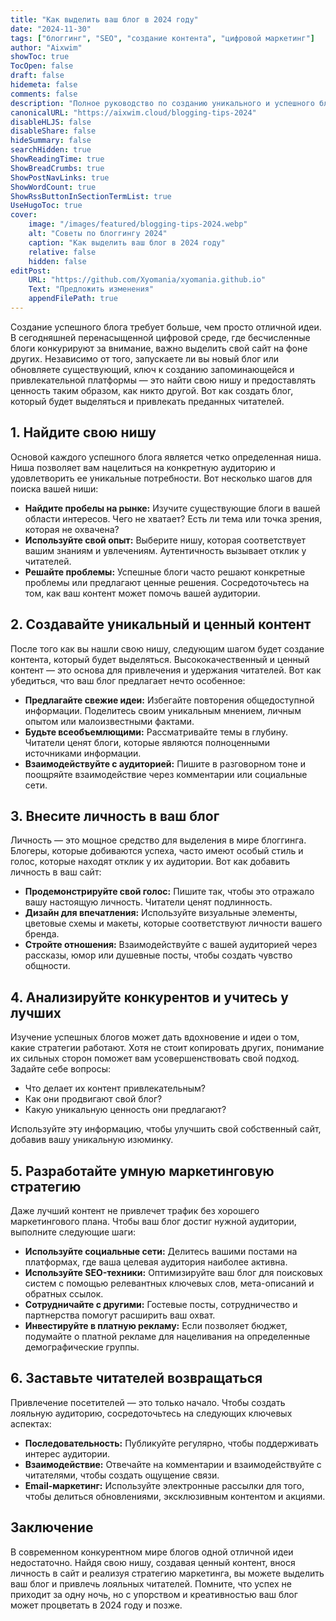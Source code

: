 ```yaml
---
title: "Как выделить ваш блог в 2024 году"
date: "2024-11-30"
tags: ["блоггинг", "SEO", "создание контента", "цифровой маркетинг"]
author: "Aixwim"
showToc: true
TocOpen: false
draft: false
hidemeta: false
comments: false
description: "Полное руководство по созданию уникального и успешного блога в перенасыщенном рынке."
canonicalURL: "https://aixwim.cloud/blogging-tips-2024"
disableHLJS: false
disableShare: false
hideSummary: false
searchHidden: true
ShowReadingTime: true
ShowBreadCrumbs: true
ShowPostNavLinks: true
ShowWordCount: true
ShowRssButtonInSectionTermList: true
UseHugoToc: true
cover:
    image: "/images/featured/blogging-tips-2024.webp"
    alt: "Советы по блоггингу 2024"
    caption: "Как выделить ваш блог в 2024 году"
    relative: false
    hidden: false
editPost:
    URL: "https://github.com/Xyomania/xyomania.github.io"
    Text: "Предложить изменения"
    appendFilePath: true
---
```


Создание успешного блога требует больше, чем просто отличной идеи. В сегодняшней перенасыщенной цифровой среде, где бесчисленные блоги конкурируют за внимание, важно выделить свой сайт на фоне других. Независимо от того, запускаете ли вы новый блог или обновляете существующий, ключ к созданию запоминающейся и привлекательной платформы — это найти свою нишу и предоставлять ценность таким образом, как никто другой. Вот как создать блог, который будет выделяться и привлекать преданных читателей.

<!--more-->

## 1. Найдите свою нишу

Основой каждого успешного блога является четко определенная ниша. Ниша позволяет вам нацелиться на конкретную аудиторию и удовлетворить ее уникальные потребности. Вот несколько шагов для поиска вашей ниши:

- **Найдите пробелы на рынке:** Изучите существующие блоги в вашей области интересов. Чего не хватает? Есть ли тема или точка зрения, которая не охвачена?
- **Используйте свой опыт:** Выберите нишу, которая соответствует вашим знаниям и увлечениям. Аутентичность вызывает отклик у читателей.
- **Решайте проблемы:** Успешные блоги часто решают конкретные проблемы или предлагают ценные решения. Сосредоточьтесь на том, как ваш контент может помочь вашей аудитории.

## 2. Создавайте уникальный и ценный контент

После того как вы нашли свою нишу, следующим шагом будет создание контента, который будет выделяться. Высококачественный и ценный контент — это основа для привлечения и удержания читателей. Вот как убедиться, что ваш блог предлагает нечто особенное:

- **Предлагайте свежие идеи:** Избегайте повторения общедоступной информации. Поделитесь своим уникальным мнением, личным опытом или малоизвестными фактами.
- **Будьте всеобъемлющими:** Рассматривайте темы в глубину. Читатели ценят блоги, которые являются полноценными источниками информации.
- **Взаимодействуйте с аудиторией:** Пишите в разговорном тоне и поощряйте взаимодействие через комментарии или социальные сети.

## 3. Внесите личность в ваш блог

Личность — это мощное средство для выделения в мире блоггинга. Блогеры, которые добиваются успеха, часто имеют особый стиль и голос, которые находят отклик у их аудитории. Вот как добавить личность в ваш сайт:

- **Продемонстрируйте свой голос:** Пишите так, чтобы это отражало вашу настоящую личность. Читатели ценят подлинность.
- **Дизайн для впечатления:** Используйте визуальные элементы, цветовые схемы и макеты, которые соответствуют личности вашего бренда.
- **Стройте отношения:** Взаимодействуйте с вашей аудиторией через рассказы, юмор или душевные посты, чтобы создать чувство общности.

## 4. Анализируйте конкурентов и учитесь у лучших

Изучение успешных блогов может дать вдохновение и идеи о том, какие стратегии работают. Хотя не стоит копировать других, понимание их сильных сторон поможет вам усовершенствовать свой подход. Задайте себе вопросы:

- Что делает их контент привлекательным?
- Как они продвигают свой блог?
- Какую уникальную ценность они предлагают?

Используйте эту информацию, чтобы улучшить свой собственный сайт, добавив вашу уникальную изюминку.

## 5. Разработайте умную маркетинговую стратегию

Даже лучший контент не привлечет трафик без хорошего маркетингового плана. Чтобы ваш блог достиг нужной аудитории, выполните следующие шаги:

- **Используйте социальные сети:** Делитесь вашими постами на платформах, где ваша целевая аудитория наиболее активна.
- **Используйте SEO-техники:** Оптимизируйте ваш блог для поисковых систем с помощью релевантных ключевых слов, мета-описаний и обратных ссылок.
- **Сотрудничайте с другими:** Гостевые посты, сотрудничество и партнерства помогут расширить ваш охват.
- **Инвестируйте в платную рекламу:** Если позволяет бюджет, подумайте о платной рекламе для нацеливания на определенные демографические группы.

## 6. Заставьте читателей возвращаться

Привлечение посетителей — это только начало. Чтобы создать лояльную аудиторию, сосредоточьтесь на следующих ключевых аспектах:

- **Последовательность:** Публикуйте регулярно, чтобы поддерживать интерес аудитории.
- **Взаимодействие:** Отвечайте на комментарии и взаимодействуйте с читателями, чтобы создать ощущение связи.
- **Email-маркетинг:** Используйте электронные рассылки для того, чтобы делиться обновлениями, эксклюзивным контентом и акциями.

## Заключение

В современном конкурентном мире блогов одной отличной идеи недостаточно. Найдя свою нишу, создавая ценный контент, внося личность в сайт и реализуя стратегию маркетинга, вы можете выделить ваш блог и привлечь лояльных читателей. Помните, что успех не приходит за одну ночь, но с упорством и креативностью ваш блог может процветать в 2024 году и позже.
